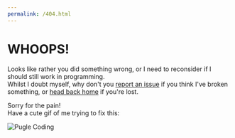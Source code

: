 ```yaml
---
permalink: /404.html
---
```

# WHOOPS!
Looks like rather you did something wrong, or I need to reconsider if I should still work in programming.  
Whilst I doubt myself, why don't you [report an issue](https://github.com/ItsPugle/DiscordApp/issues/new) if you think I've broken something, or [head back home](index.md) if you're lost.

Sorry for the pain!  
Have a cute gif of me trying to fix this:  

![Pugle Coding](https://media.giphy.com/media/o0vwzuFwCGAFO/giphy.gif)
